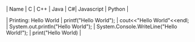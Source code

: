 
<!--Headings-->

| Name     | C | C++ | Java | C#| Javascript | Python |

| Printing: Hello World   | printf("Hello World"); | cout<<"Hello World"<<endl; | System.out.println("Hello World"); | System.Console.WriteLine("Hello World!"); | print("Hello World) | 

